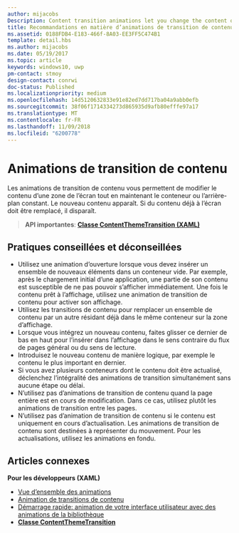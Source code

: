 ```yaml
---
author: mijacobs
Description: Content transition animations let you change the content of an area of the screen while keeping the container or background constant. New content fades in. If there is existing content to be replaced, that content fades out.
title: Recommandations en matière d’animations de transition de contenu
ms.assetid: 0188FDB4-E183-466f-8A03-EE3FF5C474B1
template: detail.hbs
ms.author: mijacobs
ms.date: 05/19/2017
ms.topic: article
keywords: windows10, uwp
pm-contact: stmoy
design-contact: conrwi
doc-status: Published
ms.localizationpriority: medium
ms.openlocfilehash: 14d5120632833e91e82ed7dd717ba04a9abb0efb
ms.sourcegitcommit: 38f06f1714334273d865935d9afb80efffe97a17
ms.translationtype: MT
ms.contentlocale: fr-FR
ms.lasthandoff: 11/09/2018
ms.locfileid: "6200778"
---
```

# <a name="content-transition-animations"></a>Animations de transition de contenu



Les animations de transition de contenu vous permettent de modifier le contenu d’une zone de l’écran tout en maintenant le conteneur ou l’arrière-plan constant. Le nouveau contenu apparaît. Si du contenu déjà à l’écran doit être remplacé, il disparaît.

> **API importantes**: [**Classe ContentThemeTransition (XAML)**](https://msdn.microsoft.com/library/windows/apps/br243104)

## <a name="dos-and-donts"></a>Pratiques conseillées et déconseillées


-   Utilisez une animation d’ouverture lorsque vous devez insérer un ensemble de nouveaux éléments dans un conteneur vide. Par exemple, après le chargement initial d’une application, une partie de son contenu est susceptible de ne pas pouvoir s’afficher immédiatement. Une fois le contenu prêt à l’affichage, utilisez une animation de transition de contenu pour activer son affichage.
-   Utilisez les transitions de contenu pour remplacer un ensemble de contenu par un autre résidant déjà dans le même conteneur sur la zone d’affichage.
-   Lorsque vous intégrez un nouveau contenu, faites glisser ce dernier de bas en haut pour l’insérer dans l’affichage dans le sens contraire du flux de pages général ou du sens de lecture.
-   Introduisez le nouveau contenu de manière logique, par exemple le contenu le plus important en dernier.
-   Si vous avez plusieurs conteneurs dont le contenu doit être actualisé, déclenchez l’intégralité des animations de transition simultanément sans aucune étape ou délai.
-   N’utilisez pas d’animations de transition de contenu quand la page entière est en cours de modification. Dans ce cas, utilisez plutôt les animations de transition entre les pages.
-   N’utilisez pas d’animation de transition de contenu si le contenu est uniquement en cours d’actualisation. Les animations de transition de contenu sont destinées à représenter du mouvement. Pour les actualisations, utilisez les animations en fondu.



## <a name="related-articles"></a>Articles connexes

**Pour les développeurs (XAML)**
* [Vue d’ensemble des animations](https://msdn.microsoft.com/library/windows/apps/mt187350)
* [Animation de transitions de contenu](https://msdn.microsoft.com/library/windows/apps/xaml/jj649426)
* [Démarrage rapide: animation de votre interface utilisateur avec des animations de la bibliothèque](https://msdn.microsoft.com/library/windows/apps/xaml/hh452703)
* [**Classe ContentThemeTransition**](https://msdn.microsoft.com/library/windows/apps/br243104)

 

 




